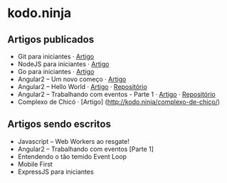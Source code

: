 # kodo.ninja

## Artigos publicados
- Git para iniciantes · [Artigo](http://kodo.ninja/git-iniciante/)
- NodeJS para iniciantes · [Artigo](http://kodo.ninja/nodejs-iniciante/)
- Go para iniciantes · [Artigo](http://kodo.ninja/go-para-iniciantes/)
- Angular2 – Um novo começo · [Artigo](http://kodo.ninja/angular2-um-novo-comeco/)
- Angular2 – Hello World · [Artigo](http://kodo.ninja/angular2-hello-world/) · [Repositório](https://github.com/N4Works/kodo-angular2-iniciante)
- Angular2 – Trabalhando com eventos - Parte 1 · [Artigo](http://kodo.ninja/angular2-trabalhando-com-eventos-parte-1/) · [Repositório](https://github.com/N4Works/kodo-angular2-eventos)
- Complexo de Chicó · [Artigo] (http://kodo.ninja/complexo-de-chico/)

## Artigos sendo escritos
- Javascript – Web Workers ao resgate!
- Angular2 – Trabalhando com eventos [Parte 1]
- Entendendo o tão temido Event Loop
- Mobile First
- ExpressJS para iniciantes
